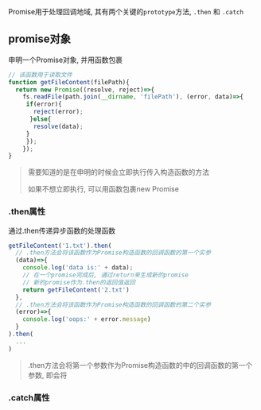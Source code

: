 Promise用于处理回调地域, 其有两个关键的`prototype`方法, `.then` 和 `.catch`

## promise对象

申明一个Promise对象, 并用函数包裹

```js
// 该函数用于读取文件
function getFileContent(filePath){
  return new Promise((resolve, reject)=>{
  	fs.readFile(path.join(__dirname, 'filePath'), (error, data)=>{
   	 if(error){
   	   reject(error);
  	  }else{
   	   resolve(data);
   	 }
 	 });
	});
}
```

> 需要知道的是在申明的时候会立即执行传入构造函数的方法
>
> 如果不想立即执行, 可以用函数包裹new Promise



### .then属性

通过.then传递异步函数的处理函数

```js
getFileContent('1.txt').then(
  // .then方法会将该函数作为Promise构造函数的回调函数的第一个实参
  (data)=>{
    console.log('data is:' + data);
    // 在一个promise完成后, 通过return来生成新的promise
    // 新的promise作为.then的返回值返回
    return getFileContent('2.txt')
  },
  // .then方法会将该函数作为Promise构造函数的回调函数的第二个实参
  (error)=>{
    console.log('oops:' + error.message)
  }
).then(
  ...
)
```

> .then方法会将第一个参数作为Promise构造函数的中的回调函数的第一个参数, 即会将



### .catch属性